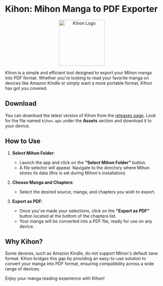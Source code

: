 # Kihon: Mihon Manga to PDF Exporter

<p align="center">
  <img src="https://github.com/user-attachments/assets/028d849b-f982-4cce-a578-9ab9dc9f49ee" alt="Kihon Logo" width="150"/>
</p>

Kihon is a simple and efficient tool designed to export your Mihon manga into PDF format. Whether you're looking to read your favorite manga on devices like Amazon Kindle or simply want a more portable format, Kihon has got you covered.

## Download

You can download the latest version of Kihon from the [releases page](https://github.com/tbvns/Kihon/releases/latest). Look for the file named `kihon.apk` under the **Assets** section and download it to your device.

## How to Use

1. **Select Mihon Folder**: 
   - Launch the app and click on the **"Select Mihon Folder"** button.
   - A file selector will appear. Navigate to the directory where Mihon stores its data (this is set during Mihon's installation).

2. **Choose Manga and Chapters**:
   - Select the desired source, manga, and chapters you wish to export.

3. **Export as PDF**:
   - Once you've made your selections, click on the **"Export as PDF"** button located at the bottom of the chapters list.
   - Your manga will be converted into a PDF file, ready for use on any device.

## Why Kihon?

Some devices, such as Amazon Kindle, do not support Mihon's default save format. Kihon bridges this gap by providing an easy-to-use solution to convert your manga into PDF format, ensuring compatibility across a wide range of devices.

Enjoy your manga reading experience with Kihon!
